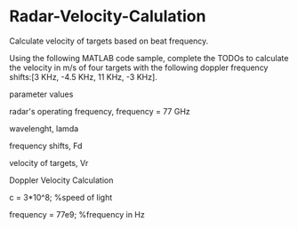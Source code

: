 # Radar-Velocity-Calulation
Calculate velocity of targets based on beat frequency. 

Using the following MATLAB code sample, complete the TODOs to calculate the velocity in m/s of four targets with the following doppler frequency shifts:[3 KHz, -4.5 KHz, 11 KHz, -3 KHz].

parameter values

radar's operating frequency, frequency = 77 GHz

wavelenght, lamda

frequency shifts, Fd

velocity of targets, Vr

Doppler Velocity Calculation

c = 3*10^8;         %speed of light

frequency = 77e9;   %frequency in Hz


